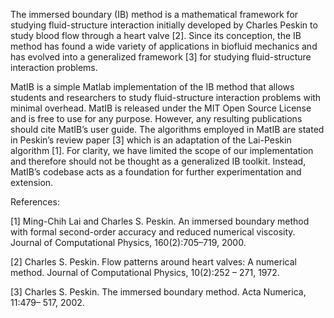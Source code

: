 The immersed boundary (IB) method is a mathematical framework for studying fluid-structure interaction initially developed by Charles Peskin to study blood flow through a heart valve [2]. Since its conception, the IB method has found a wide variety of applications in biofluid mechanics and has evolved into a generalized framework [3] for studying fluid-structure interaction problems.

MatIB is a simple Matlab implementation of the IB method that allows students and researchers to study fluid-structure interaction problems with minimal overhead. MatIB is released under the MIT Open Source License and is free to use for any purpose. However, any resulting publications should cite MatIB’s user guide. The algorithms employed in MatIB are stated in Peskin’s review paper [3] which is an adaptation of the Lai-Peskin algorithm [1]. For clarity, we have limited the scope of our implementation and therefore should not be thought as a generalized IB toolkit. Instead, MatIB’s codebase acts as a foundation for further experimentation and extension.

References:


[1] Ming-Chih Lai and Charles S. Peskin. An immersed boundary method with formal second-order accuracy and reduced numerical viscosity. Journal of Computational Physics, 160(2):705–719, 2000.

[2] Charles S. Peskin. Flow patterns around heart valves: A numerical method. Journal of Computational Physics, 10(2):252 – 271, 1972.

[3] Charles S. Peskin. The immersed boundary method. Acta Numerica, 11:479– 517, 2002.